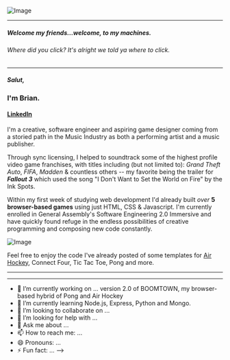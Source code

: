 ![Image](https://i.pinimg.com/originals/92/b1/a5/92b1a50122d10fafad7e9942f4af4c63.gif)
***
##### Welcome my friends...welcome, to my machines.
###### Where did you _click_? It's alright we told ya where to click.
***
##### Salut, 
### I'm Brian.

#### [LinkedIn](https://www.linkedin.com/in/bcherchiglia)

I'm a creative, software engineer and aspiring game designer coming from a storied path in the Music Industry as both a performing artist and a music publisher. 

Through sync licensing, I helped to soundtrack some of the highest profile video game franchises, with titles including (but not limited to): _Grand Theft Auto_, _FIFA_, _Madden_ & countless others -- my favorite being the trailer for **_Fallout 3_** which used the song "I Don't Want to Set the World on Fire" by the Ink Spots.

Within my first week of studying web development I'd already built _over_ **5 browser-based games** using just HTML, CSS & Javascript. I'm currently enrolled in General Assembly's Software Engineering 2.0 Immersive and have quickly found refuge in the endless possibilities of creative programming and composing new code constantly.

![Image](https://media2.giphy.com/media/jnUIIl07N6KFpHl3DH/giphy.gif?cid=ecf05e47fxvd614005bf7cknw7m9o6cobjw1771uxaxdqmoi&ep=v1_gifs_search&rid=giphy.gif&ct=g)

Feel free to enjoy the code I've already posted of some templates for [Air Hockey](https://boomtown.surge.sh), Connect Four, Tic Tac Toe, Pong and more.

***
***
- 🔭 I’m currently working on ... version 2.0 of BOOMTOWN, my browser-based hybrid of Pong and Air Hockey
- 🌱 I’m currently learning Node.js, Express, Python and Mongo.
- 👯 I’m looking to collaborate on ...
- 🤔 I’m looking for help with ...
- 💬 Ask me about ...
- 📫 How to reach me: ...
- 😄 Pronouns: ...
- ⚡ Fun fact: ...
-->
